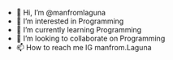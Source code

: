 - 👋 Hi, I’m @manfromlaguna
- 👀 I’m interested in Programming
- 🌱 I’m currently learning Programming
- 💞️ I’m looking to collaborate on Programming
- 📫 How to reach me IG manfrom.Laguna

<!---
manfromlaguna/manfromlaguna is a ✨ special ✨ repository because its `README.md` (this file) appears on your GitHub profile.
You can click the Preview link to take a look at your changes.
--->
